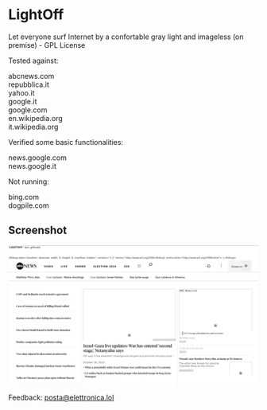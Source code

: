# LightOff
Let everyone surf Internet by a confortable gray light and imageless (on premise) - GPL License
   
Tested against:

abcnews.com<br>
repubblica.it<br>
yahoo.it<br>
google.it<br>
google.com<br>
en.wikipedia.org<br>
it.wikipedia.org<br>

Verified some basic functionalities:

news.google.com<br>
news.google.it<br>

Not running:

bing.com<br>
dogpile.com<br>

## Screenshot

![LightOff in action #1](/res/screenshot1.png)<br>

Feedback: <a href="mailto:posta@elettronica.lol">posta@elettronica.lol</a>
